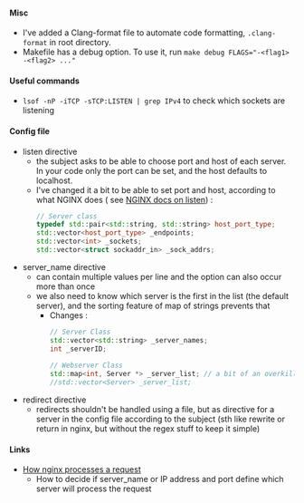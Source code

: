 #### Misc

- I've added a Clang-format file to automate code formatting, `.clang-format` in root directory.
- Makefile has a debug option. To use it, run `make debug FLAGS="-<flag1> -<flag2> ..."`

#### Useful commands

- `lsof -nP -iTCP -sTCP:LISTEN | grep IPv4` to check which sockets are listening

#### Config file

- listen directive
    - the subject asks to be able to choose port and host of each server. In your code only the port can be set, and the
      host defaults to localhost.
    - I've changed it a bit to be able to set port and host, according to what NGINX does (
      see [NGINX docs on listen](http://nginx.org/en/docs/http/ngx_http_core_module.html#listen)) :
      ``` cpp
      // Server class
      typedef std::pair<std::string, std::string> host_port_type;
      std::vector<host_port_type> _endpoints;
      std::vector<int> _sockets;
      std::vector<struct sockaddr_in> _sock_addrs;
      ``` 
- server_name directive
    - can contain multiple values per line and the option can also occur more than once
    - we also need to know which server is the first in the list (the default server), and the sorting feature of map of
      strings prevents that
        - Changes :
          ``` cpp
          // Server Class
          std::vector<std::string> _server_names;
          int _serverID;
        
          // Webserver Class
          std::map<int, Server *> _server_list; // a bit of an overkill 
          //std::vector<Server> _server_list; 
          ```
- redirect directive
    - redirects shouldn't be handled using a file, but as directive for a server in the config file according to the
      subject (sth like rewrite or return in nginx, but without the regex stuff to keep it simple)


#### Links
- [How nginx processes a request](http://nginx.org/en/docs/http/request_processing.html)
  - How to decide if server_name or IP address and port define which server will process the request